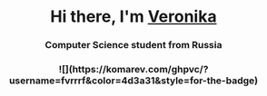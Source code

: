 <h1 align="center">Hi there, I'm <a href="https://github.com/fvrrrf" target="_blank">Veronika</a>
<h3 align="center">Computer Science student from Russia
  
<h3 align="center">![](https://komarev.com/ghpvc/?username=fvrrrf&color=4d3a31&style=for-the-badge)
